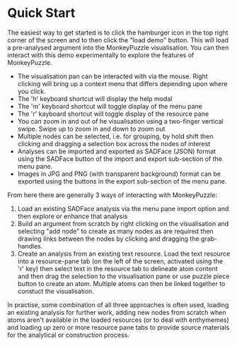 # Quick Start #

The easiest way to get started is to click the hamburger icon in the top right corner of the screen and to then click the "load demo" button. This will load a pre-analysed argument into the MonkeyPuzzle visualisation. You can then interact with this demo experimentally to explore the features of MonkeyPuzzle.

- The visualisation pan can be interacted with via the mouse. Right clicking will bring up a context menu that differs depending upon where you click.
- The 'h' keyboard shortcut will display the help modal
- The 'm' keyboard shortcut will toggle display of the menu pane
- The 'r' kayboard shortcut will toggle display of the resource pane
- You can zoom in and out of he visualisation using a two-finger vertical swipe. Swipe up to zoom in and down to zoom out
- Multiple nodes can be selected, i.e. for grouping, by hold shift then clicking and dragging a selection box across the nodes of interest
- Analyses can be imported and exported as SADFace (JSON) format using the SADFace button of the import and export sub-section of the menu pane.
- Images in JPG and PNG (with transparent background) format can be exported using the buttons in the export sub-section of the menu pane.


From here there are generally 3 ways of interacting with MonkeyPuzzle:

1. Load an existing SADFace analysis via the menu pane import option and then explore or enhance that analysis
2. Build an argument from scratch by right clicking on the visualisation and selecting "add node" to create as many nodes as are required then drawing links between the nodes by clicking and dragging the grab-handles.
3. Create an analysis from an existing text resource. Load the text resource into a resource-pane tab (on the left of the screen, activated using the 'r' key) then select text in the resource tab to delineate atom content and then drag the selection to the visualisation pane or use puzzle piece button to create an atom. Multiple atoms can then be linked together to constuct the visualisation.

In practise, some combination of all three approaches is often used, loading an existing analysis for further work, adding new nodes from scratch when atoms aren't available in the loaded resources (or to deal with enthymemes) and loading up zero or more resource pane tabs to provide source materials for the analytical or construction process.
